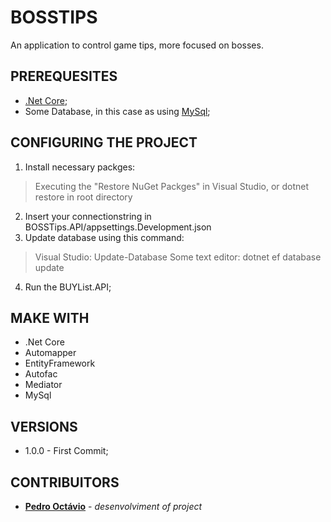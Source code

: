 # BOSSTIPS
An application to control game tips, more focused on bosses.
## PREREQUESITES
* [.Net Core](https://dotnet.microsoft.com/download);
* Some Database, in this case as using [MySql](https://www.mysql.com);
## CONFIGURING THE PROJECT
1) Install necessary packges:
> Executing the "Restore NuGet Packges" in Visual Studio, or dotnet restore in root directory
2) Insert your connectionstring in BOSSTips.API/appsettings.Development.json
3) Update database using this command:
> Visual Studio: Update-Database
> Some text editor: dotnet ef database update
4) Run the BUYList.API;
## MAKE WITH
* .Net Core
* Automapper
* EntityFramework
* Autofac
* Mediator
* MySql
## VERSIONS
* 1.0.0 - First Commit;
## CONTRIBUITORS
* [**Pedro Octávio**](https://github.com/pedro-octavio) - *desenvolviment of project*
